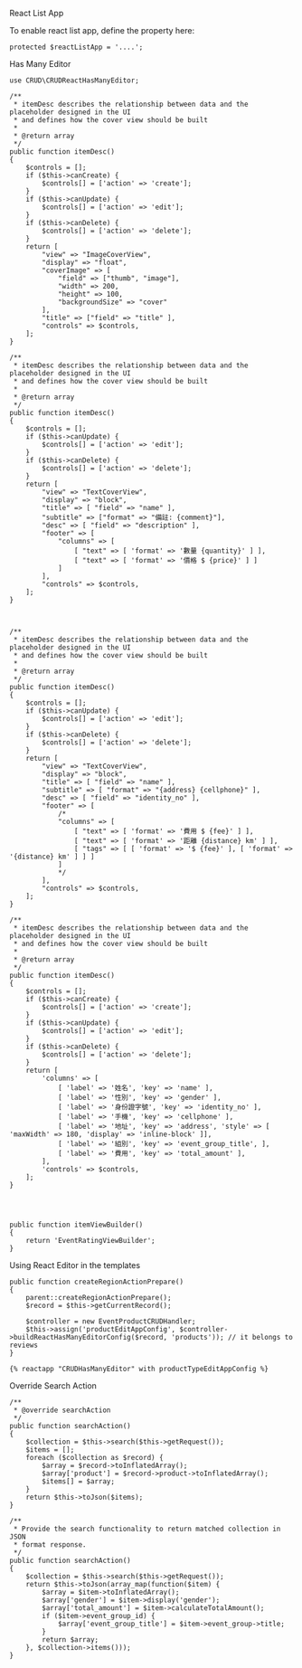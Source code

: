 
React List App

To enable react list app, define the property here:

    protected $reactListApp = '....';

Has Many Editor

    use CRUD\CRUDReactHasManyEditor;

    /**
     * itemDesc describes the relationship between data and the placeholder designed in the UI
     * and defines how the cover view should be built
     *
     * @return array
     */
    public function itemDesc()
    {
        $controls = [];
        if ($this->canCreate) {
            $controls[] = ['action' => 'create'];
        }
        if ($this->canUpdate) {
            $controls[] = ['action' => 'edit'];
        }
        if ($this->canDelete) {
            $controls[] = ['action' => 'delete'];
        }
        return [
            "view" => "ImageCoverView",
            "display" => "float",
            "coverImage" => [
                "field" => ["thumb", "image"],
                "width" => 200,
                "height" => 100,
                "backgroundSize" => "cover"
            ],
            "title" => ["field" => "title" ],
            "controls" => $controls,
        ];
    }

    /**
     * itemDesc describes the relationship between data and the placeholder designed in the UI
     * and defines how the cover view should be built
     *
     * @return array
     */
    public function itemDesc()
    {
        $controls = [];
        if ($this->canUpdate) {
            $controls[] = ['action' => 'edit'];
        }
        if ($this->canDelete) {
            $controls[] = ['action' => 'delete'];
        }
        return [
            "view" => "TextCoverView",
            "display" => "block",
            "title" => [ "field" => "name" ],
            "subtitle" => ["format" => "備註: {comment}"],
            "desc" => [ "field" => "description" ],
            "footer" => [
                "columns" => [
                    [ "text" => [ 'format' => '數量 {quantity}' ] ],
                    [ "text" => [ 'format' => '價格 $ {price}' ] ]
                ]
            ],
            "controls" => $controls,
        ];
    }



    /**
     * itemDesc describes the relationship between data and the placeholder designed in the UI
     * and defines how the cover view should be built
     *
     * @return array
     */
    public function itemDesc()
    {
        $controls = [];
        if ($this->canUpdate) {
            $controls[] = ['action' => 'edit'];
        }
        if ($this->canDelete) {
            $controls[] = ['action' => 'delete'];
        }
        return [
            "view" => "TextCoverView",
            "display" => "block",
            "title" => [ "field" => "name" ],
            "subtitle" => [ "format" => "{address} {cellphone}" ],
            "desc" => [ "field" => "identity_no" ],
            "footer" => [
                /*
                "columns" => [
                    [ "text" => [ 'format' => '費用 $ {fee}' ] ],
                    [ "text" => [ 'format' => '距離 {distance} km' ] ],
                    [ "tags" => [ [ 'format' => '$ {fee}' ], [ 'format' => '{distance} km' ] ] ]
                ]
                */
            ],
            "controls" => $controls,
        ];
    }

    /**
     * itemDesc describes the relationship between data and the placeholder designed in the UI
     * and defines how the cover view should be built
     *
     * @return array
     */
    public function itemDesc()
    {
        $controls = [];
        if ($this->canCreate) {
            $controls[] = ['action' => 'create'];
        }
        if ($this->canUpdate) {
            $controls[] = ['action' => 'edit'];
        }
        if ($this->canDelete) {
            $controls[] = ['action' => 'delete'];
        }
        return [
            'columns' => [
                [ 'label' => '姓名', 'key' => 'name' ],
                [ 'label' => '性別', 'key' => 'gender' ],
                [ 'label' => '身份證字號', 'key' => 'identity_no' ],
                [ 'label' => '手機', 'key' => 'cellphone' ],
                [ 'label' => '地址', 'key' => 'address', 'style' => [ 'maxWidth' => 180, 'display' => 'inline-block' ]],
                [ 'label' => '組別', 'key' => 'event_group_title', ],
                [ 'label' => '費用', 'key' => 'total_amount' ],
            ],
            'controls' => $controls,
        ];
    }




    public function itemViewBuilder()
    {
        return 'EventRatingViewBuilder';
    }


Using React Editor in the templates


    public function createRegionActionPrepare()
    {
        parent::createRegionActionPrepare();
        $record = $this->getCurrentRecord();

        $controller = new EventProductCRUDHandler;
        $this->assign('productEditAppConfig', $controller->buildReactHasManyEditorConfig($record, 'products')); // it belongs to reviews
    }

    {% reactapp "CRUDHasManyEditor" with productTypeEditAppConfig %}


Override Search Action

    /**
     * @override searchAction
     */
    public function searchAction()
    {
        $collection = $this->search($this->getRequest());
        $items = [];
        foreach ($collection as $record) {
            $array = $record->toInflatedArray();
            $array['product'] = $record->product->toInflatedArray();
            $items[] = $array;
        }
        return $this->toJson($items);
    }

    /**
     * Provide the search functionality to return matched collection in JSON
     * format response.
     */
    public function searchAction()
    {
        $collection = $this->search($this->getRequest());
        return $this->toJson(array_map(function($item) {
            $array = $item->toInflatedArray();
            $array['gender'] = $item->display('gender');
            $array['total_amount'] = $item->calculateTotalAmount();
            if ($item->event_group_id) {
                $array['event_group_title'] = $item->event_group->title;
            }
            return $array;
        }, $collection->items()));
    }



